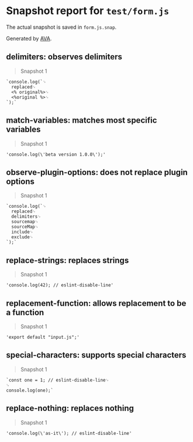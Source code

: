 # Snapshot report for `test/form.js`

The actual snapshot is saved in `form.js.snap`.

Generated by [AVA](https://ava.li).

## delimiters: observes delimiters

> Snapshot 1

    `console.log(`␊
      replaced␊
      <% original%>␊
      <%original %>␊
    `);`

## match-variables: matches most specific variables

> Snapshot 1

    'console.log(\'beta version 1.0.0\');'

## observe-plugin-options: does not replace plugin options

> Snapshot 1

    `console.log(`␊
      replaced␊
      delimiters␊
      sourcemap␊
      sourceMap␊
      include␊
      exclude␊
    `);`

## replace-strings: replaces strings

> Snapshot 1

    'console.log(42); // eslint-disable-line'

## replacement-function: allows replacement to be a function

> Snapshot 1

    'export default "input.js";'

## special-characters: supports special characters

> Snapshot 1

    `const one = 1; // eslint-disable-line␊
    ␊
    console.log(one);`

## replace-nothing: replaces nothing

> Snapshot 1

    'console.log(\'as-it\'); // eslint-disable-line'
